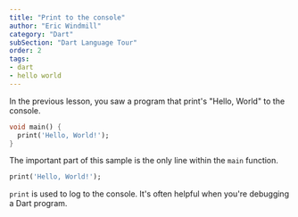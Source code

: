 ```yaml
---
title: "Print to the console"
author: "Eric Windmill"
category: "Dart"
subSection: "Dart Language Tour"
order: 2
tags:
- dart
- hello world
---
```


In the previous lesson, you saw a program that print's "Hello, World" to the console.

```dart
void main() {
  print('Hello, World!');
}
```

The important part of this sample is the only line within the `main` function. 

```dart
print('Hello, World!');
```

`print` is used to log to the console. It's often helpful when you're debugging a Dart program. 






